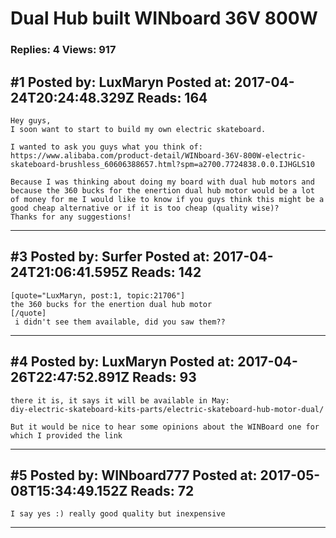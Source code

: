 # Dual Hub built WINboard 36V 800W

### Replies: 4 Views: 917

## \#1 Posted by: LuxMaryn Posted at: 2017-04-24T20:24:48.329Z Reads: 164

```
Hey guys,
I soon want to start to build my own electric skateboard.

I wanted to ask you guys what you think of:
https://www.alibaba.com/product-detail/WINboard-36V-800W-electric-skateboard-brushless_60606388657.html?spm=a2700.7724838.0.0.IJHGLS10

Because I was thinking about doing my board with dual hub motors and because the 360 bucks for the enertion dual hub motor would be a lot of money for me I would like to know if you guys think this might be a good cheap alternative or if it is too cheap (quality wise)?
Thanks for any suggestions!
```

---
## \#3 Posted by: Surfer Posted at: 2017-04-24T21:06:41.595Z Reads: 142

```
[quote="LuxMaryn, post:1, topic:21706"]
the 360 bucks for the enertion dual hub motor
[/quote]
 i didn't see them available, did you saw them??
```

---
## \#4 Posted by: LuxMaryn Posted at: 2017-04-26T22:47:52.891Z Reads: 93

```
there it is, it says it will be available in May:
diy-electric-skateboard-kits-parts/electric-skateboard-hub-motor-dual/

But it would be nice to hear some opinions about the WINBoard one for which I provided the link
```

---
## \#5 Posted by: WINboard777 Posted at: 2017-05-08T15:34:49.152Z Reads: 72

```
I say yes :) really good quality but inexpensive
```

---
